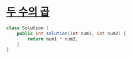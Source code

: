 # [두 수의 곱](https://school.programmers.co.kr/learn/courses/30/lessons/120804)
```java
class Solution {
    public int solution(int num1, int num2) {
        return num1 * num2;
    }
}
```
